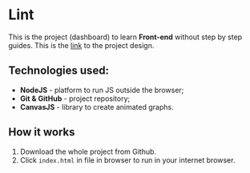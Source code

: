 # Lint

This is the project (dashboard) to learn **Front-end** without step by step guides. This is the [link](https://photos.app.goo.gl/Gw5TTviUzvwcZPso9) to the project design.

## Technologies used:
 - **NodeJS** - platform to run JS outside the browser;
 - **Git & GitHub** - project repository;
 - **CanvasJS** - library to create animated graphs.


## How it works
1. Download the whole project from Github.
2. Click `index.html` in file in browser to run in your internet browser.
